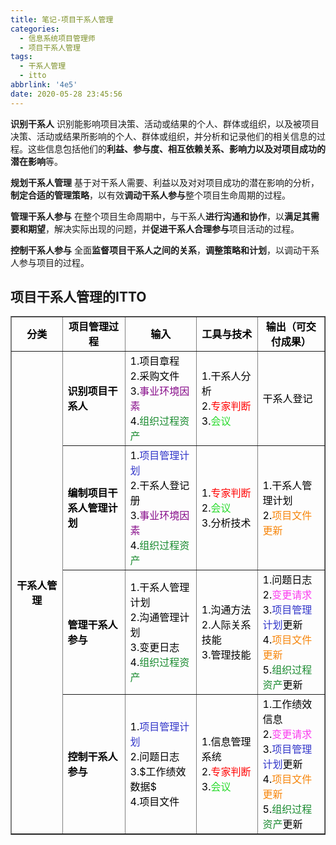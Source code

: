 ```yaml
---
title: 笔记-项目干系人管理
categories:
  - 信息系统项目管理师
  - 项目干系人管理
tags:
  - 干系人管理
  - itto
abbrlink: '4e5'
date: 2020-05-28 23:45:56
---
```


**识别干系人**
识别能影响项目决策、活动或结果的个人、群体或组织，以及被项目决策、活动或结果所影响的个人、群体或组织，并分析和记录他们的相关信息的过程。这些信息包括他们的**利益、参与度、相互依赖关系、影响力以及对项目成功的潜在影响**等。

**规划干系人管理**
基于对干系人需要、利益以及对对项目成功的潜在影响的分析，**制定合适的管理策略**，以有效**调动干系人参与**整个项目生命周期的过程。

**管理干系人参与**
在整个项目生命周期中，与干系人**进行沟通和协作**，以**满足其需要和期望**，解决实际出现的问题，并**促进干系人合理参与**项目活动的过程。

**控制干系人参与**
全面**监督项目干系人之间的关系**，**调整策略和计划**，以调动干系人参与项目的过程。

## 项目干系人管理的ITTO

<table border="1" cellspacing="0"><tbody><tr><td style="text-align:center;vertical-align:middle;width:130px;"><span style="color:#000000;"><strong>分类</strong></span></td>
<td style="text-align:center;vertical-align:middle;width:173px;"><span style="color:#000000;"><strong>项目管理过程</strong></span></td>
<td style="text-align:center;vertical-align:middle;width:173px;"><span style="color:#000000;"><strong>输入</strong></span></td>
<td style="text-align:center;vertical-align:middle;width:168px;"><span style="color:#000000;"><strong>工具与技术</strong></span></td>
<td style="text-align:center;vertical-align:middle;width:169px;"><span style="color:#000000;"><strong>输出（可交付成果）</strong></span></td>
</tr>

<tr><td rowspan="4" style="text-align:center;vertical-align:middle;width:130px;"><span style="color:#000000;"><strong>干系人管理</strong></span></td>
<td style="vertical-align:middle;width:173px;"><span style="color:#000000;"><strong>识别项目干系人</strong></span></td>
<td style="vertical-align:middle;width:173px;"><span style="color:#000000;">1.项目章程<br>
2.采购文件<br>
3.<span style="color:#880f8b;">事业环境因素</span><br><span style="color:#000000;">4.</span><span style="color:#198a2f;">组织过程资产</span></span></td>
<td style="vertical-align:middle;width:168px;"><span style="color:#000000;">1.干系人分析<br>
2.<span style="color:#ff0000;">专家判断</span><br><span style="color:#000000;">3.</span><span style="color:#26da2a;">会议</span></span></td>
<td style="vertical-align:middle;width:169px;"><span style="color:#000000;">干系人登记</span></td>
</tr><tr><td style="vertical-align:middle;width:173px;"><span style="color:#000000;"><strong>编制项目干系人管理计划</strong></span></td>
<td style="vertical-align:middle;width:173px;"><span style="color:#000000;">1.<span style="color:#3236c9;">项目管理计划</span><br><span style="color:#000000;">2.干系人登记册<br>
3.</span><span style="color:#880f8b;">事业环境因素</span><br><span style="color:#000000;">4.</span><span style="color:#198a2f;">组织过程资产</span></span></td>
<td style="vertical-align:middle;width:168px;"><span style="color:#000000;">1.<span style="color:#ff0000;">专家判断</span><br><span style="color:#000000;">2.</span><span style="color:#26da2a;">会议</span><br><span style="color:#000000;">3.分析技术</span></span></td>
<td style="vertical-align:middle;width:169px;"><span style="color:#000000;">1.干系人管理计划<br>
2.<span style="color:#f7860c;">项目文件更新</span></span></td>
</tr><tr><td style="vertical-align:middle;width:173px;"><span style="color:#000000;"><strong>管理干系人参与</strong></span></td>
<td style="vertical-align:middle;width:173px;"><span style="color:#000000;">1.干系人管理计划<br>
2.沟通管理计划<br>
3.变更日志<br>
4.<span style="color:#198a2f;">组织过程资产</span></span></td>
<td style="vertical-align:middle;width:168px;"><span style="color:#000000;">1.沟通方法<br>
2.人际关系技能<br>
3.管理技能</span></td>
<td style="vertical-align:middle;width:169px;"><span style="color:#000000;">1.问题日志<br>
2.<span style="color:#fa3cef;">变更请求</span><br><span style="color:#000000;">3.</span><span style="color:#3236c9;">项目管理计划</span><span style="color:#000000;">更新<br>
4.</span><span style="color:#f7860c;">项目文件更新</span><br><span style="color:#000000;">5.</span><span style="color:#198a2f;">组织过程资产</span><span style="color:#000000;">更新</span></span></td>
</tr><tr><td style="vertical-align:middle;width:173px;"><span style="color:#000000;"><strong>控制干系人参与</strong></span></td>
<td style="vertical-align:middle;width:173px;"><span style="color:#000000;">1.<span style="color:#3236c9;">项目管理计划</span><br><span style="color:#000000;">2.问题日志<br>
3.$工作绩效数据$<br>
4.项目文件</span></span></td>
<td style="vertical-align:middle;width:168px;"><span style="color:#000000;">1.信息管理系统<br>
2.<span style="color:#ff0000;">专家判断</span><br><span style="color:#000000;">3.</span><span style="color:#26da2a;">会议</span></span></td>
<td style="vertical-align:middle;width:169px;"><span style="color:#000000;">1.工作绩效信息<br>
2.<span style="color:#fa3cef;">变更请求</span><br><span style="color:#000000;">3.</span><span style="color:#3236c9;">项目管理计划</span><span style="color:#000000;">更新<br>
4.</span><span style="color:#f7860c;">项目文件更新</span><br><span style="color:#000000;">5.</span><span style="color:#198a2f;">组织过程资产</span><span style="color:#000000;">更新</span></span></td>
</tr>
</tbody></table>
